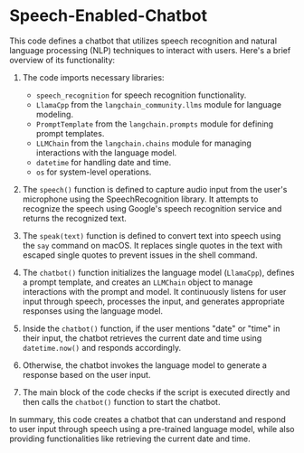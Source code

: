 # Speech-Enabled-Chatbot
This code defines a chatbot that utilizes speech recognition and natural language processing (NLP) techniques to interact with users. Here's a brief overview of its functionality:

1. The code imports necessary libraries:
   - `speech_recognition` for speech recognition functionality.
   - `LlamaCpp` from the `langchain_community.llms` module for language modeling.
   - `PromptTemplate` from the `langchain.prompts` module for defining prompt templates.
   - `LLMChain` from the `langchain.chains` module for managing interactions with the language model.
   - `datetime` for handling date and time.
   - `os` for system-level operations.

2. The `speech()` function is defined to capture audio input from the user's microphone using the SpeechRecognition library. It attempts to recognize the speech using Google's speech recognition service and returns the recognized text.

3. The `speak(text)` function is defined to convert text into speech using the `say` command on macOS. It replaces single quotes in the text with escaped single quotes to prevent issues in the shell command.

4. The `chatbot()` function initializes the language model (`LlamaCpp`), defines a prompt template, and creates an `LLMChain` object to manage interactions with the prompt and model. It continuously listens for user input through speech, processes the input, and generates appropriate responses using the language model.

5. Inside the `chatbot()` function, if the user mentions "date" or "time" in their input, the chatbot retrieves the current date and time using `datetime.now()` and responds accordingly.

6. Otherwise, the chatbot invokes the language model to generate a response based on the user input.

7. The main block of the code checks if the script is executed directly and then calls the `chatbot()` function to start the chatbot.

In summary, this code creates a chatbot that can understand and respond to user input through speech using a pre-trained language model, while also providing functionalities like retrieving the current date and time.
